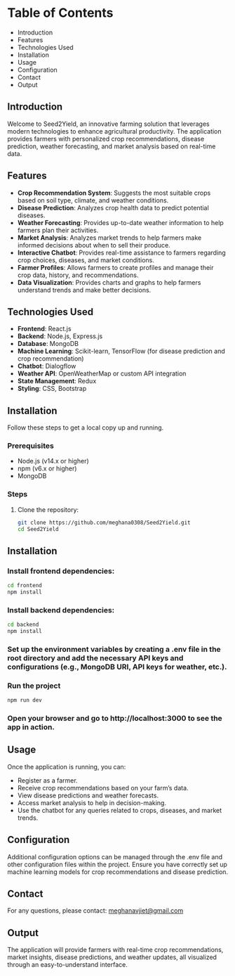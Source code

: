 # Table of Contents
- Introduction
- Features
- Technologies Used
- Installation
- Usage
- Configuration
- Contact
- Output

## Introduction
Welcome to Seed2Yield, an innovative farming solution that leverages modern technologies to enhance agricultural productivity. The application provides farmers with personalized crop recommendations, disease prediction, weather forecasting, and market analysis based on real-time data.

## Features
- **Crop Recommendation System**: Suggests the most suitable crops based on soil type, climate, and weather conditions.
- **Disease Prediction**: Analyzes crop health data to predict potential diseases.
- **Weather Forecasting**: Provides up-to-date weather information to help farmers plan their activities.
- **Market Analysis**: Analyzes market trends to help farmers make informed decisions about when to sell their produce.
- **Interactive Chatbot**: Provides real-time assistance to farmers regarding crop choices, diseases, and market conditions.
- **Farmer Profiles**: Allows farmers to create profiles and manage their crop data, history, and recommendations.
- **Data Visualization**: Provides charts and graphs to help farmers understand trends and make better decisions.

## Technologies Used
- **Frontend**: React.js
- **Backend**: Node.js, Express.js
- **Database**: MongoDB
- **Machine Learning**: Scikit-learn, TensorFlow (for disease prediction and crop recommendation)
- **Chatbot**: Dialogflow
- **Weather API**: OpenWeatherMap or custom API integration
- **State Management**: Redux
- **Styling**: CSS, Bootstrap

## Installation
Follow these steps to get a local copy up and running.

### Prerequisites
- Node.js (v14.x or higher)
- npm (v6.x or higher)
- MongoDB

### Steps
1. Clone the repository:

   ```bash
   git clone https://github.com/meghana0308/Seed2Yield.git
   cd Seed2Yield
## Installation

### Install frontend dependencies:

```bash
cd frontend
npm install
```

### Install backend dependencies:

```bash
cd backend
npm install
```

### Set up the environment variables by creating a .env file in the root directory and add the necessary API keys and configurations (e.g., MongoDB URI, API keys for weather, etc.).

### Run the project 
```bash
npm run dev
```

### Open your browser and go to http://localhost:3000 to see the app in action.

## Usage
Once the application is running, you can:

- Register as a farmer.
- Receive crop recommendations based on your farm’s data.
- View disease predictions and weather forecasts.
- Access market analysis to help in decision-making.
- Use the chatbot for any queries related to crops, diseases, and market trends.

## Configuration
Additional configuration options can be managed through the .env file and other configuration files within the project. Ensure you have correctly set up machine learning models for crop recommendations and disease prediction.

## Contact
For any questions, please contact: meghanavjiet@gmail.com

## Output
The application will provide farmers with real-time crop recommendations, market insights, disease predictions, and weather updates, all visualized through an easy-to-understand interface.
